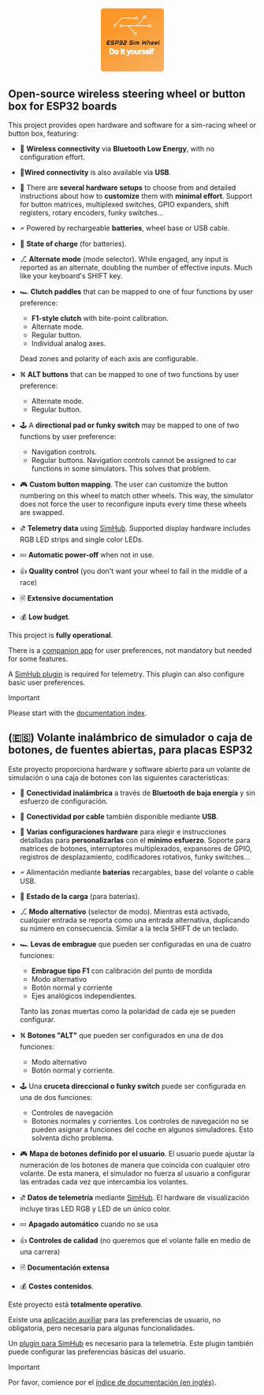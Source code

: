 
#

<div align="center">
    <img width="128" src="./logo/ESP32SimWheel_logo_400x400.png" alt="Project logo"/>
</div>

## Open-source wireless steering wheel or button box for ESP32 boards

This project provides open hardware and software for a sim-racing wheel or button box, featuring:

- 🛜 **Wireless connectivity** via **Bluetooth Low Energy**,
  with no configuration effort.

- 🔌**Wired connectivity** is also available via **USB**.

- 🤔 There are **several hardware setups** to choose from and
  detailed instructions about how to **customize** them with **minimal effort**.
  Support for button matrices, multiplexed switches, GPIO expanders, shift registers,
  rotary encoders, funky switches...

- 🗲 Powered by rechargeable **batteries**, wheel base or USB cable.

- 🪫 **State of charge** (for batteries).

- ⎇ **Alternate mode** (mode selector).
  While engaged, any input is reported as an alternate,
  doubling the number of effective inputs.
  Much like your keyboard's SHIFT key.

- 🏎️ **Clutch paddles** that can be mapped to one of four functions by user preference:
  - **F1-style clutch** with bite-point calibration.
  - Alternate mode.
  - Regular button.
  - Individual analog axes.

  Dead zones and polarity of each axis are configurable.

- ⛕ **ALT buttons** that can be mapped to one of two functions by user preference:
  - Alternate mode.
  - Regular button.

- 🕹️ A **directional pad or funky switch**
  may be mapped to one of two functions by user preference:
  - Navigation controls.
  - Regular buttons.
    Navigation controls cannot be assigned to car functions in some simulators.
    This solves that problem.

- 🎮 **Custom button mapping**.
  The user can customize the button numbering on this wheel to match other wheels.
  This way, the simulator does not force the user to reconfigure
  inputs every time these wheels are swapped.

- ⛐ **Telemetry data** using [SimHub](https://www.simhubdash.com/).
  Supported display hardware includes RGB LED strips and single color LEDs.

- 💤 **Automatic power-off** when not in use.

- 👍 **Quality control** (you don't want your wheel to fail in the middle of a race)

- 🗎 **Extensive documentation**

- 💰 **Low budget**.

This project is **fully operational**.

There is a [companion app](https://github.com/afpineda/SimWheelESP32Config) for user preferences,
not mandatory but needed for some features.

A [SimHub plugin](https://github.com/afpineda/SimWheelESP32-SimHub-Plugin/releases)
is required for telemetry.
This plugin can also configure basic user preferences.

> [!IMPORTANT]
> Please start with the [documentation index](./doc/Index_en.md).

## (🇪🇸) Volante inalámbrico de simulador o caja de botones, de fuentes abiertas, para placas ESP32

Este proyecto proporciona hardware y software abierto para un volante de simulación
o una caja de botones con las siguientes características:

- 🛜 **Conectividad inalámbrica** a través de **Bluetooth de baja energía**
  y sin esfuerzo de configuración.

- 🔌 **Conectividad por cable** también disponible mediante **USB**.

- 🤔 **Varias configuraciones hardware** para elegir e instrucciones detalladas
  para **personalizarlas** con el **mínimo esfuerzo**.
  Soporte para matrices de botones, interruptores multiplexados,
  expansores de GPIO, registros de desplazamiento,
  codificadores rotativos, funky switches...

- 🗲 Alimentación mediante **baterías** recargables, base del volante o cable USB.

- 🪫 **Estado de la carga** (para baterías).

- ⎇ **Modo alternativo** (selector de modo).
  Mientras está activado, cualquier entrada se reporta como una entrada alternativa,
  duplicando su número en consecuencia.
  Similar a la tecla SHIFT de un teclado.

- 🏎️ **Levas de embrague** que pueden ser configuradas en una de cuatro funciones:
  - **Embrague tipo F1** con calibración del punto de mordida
  - Modo alternativo
  - Botón normal y corriente
  - Ejes analógicos independientes.

  Tanto las zonas muertas como la polaridad de cada eje se pueden configurar.

- ⛕ **Botones "ALT"** que pueden ser configurados en una de dos funciones:
  - Modo alternativo
  - Botón normal y corriente.

- 🕹️ Una **cruceta direccional o funky switch**
  puede ser configurada en una de dos funciones:
  - Controles de navegación
  - Botones normales y corrientes.
    Los controles de navegación no se pueden asignar a funciones del coche en algunos simuladores.
    Esto solventa dicho problema.

- 🎮 **Mapa de botones definido por el usuario**.
  El usuario puede ajustar la numeración de los botones de manera que
  coincida con cualquier otro volante.
  De esta manera, el simulador no fuerza al usuario a configurar
  las entradas cada vez que intercambia los volantes.

- ⛐ **Datos de telemetría** mediante [SimHub](https://www.simhubdash.com/).
  El hardware de visualización incluye tiras LED RGB y LED de un único color.

- 💤 **Apagado automático** cuando no se usa

- 👍 **Controles de calidad**
  (no queremos que el volante falle en medio de una carrera)

- 🗎 **Documentación extensa**

- 💰 **Costes contenidos**.

Este proyecto está **totalmente operativo**.

Existe una [aplicación auxiliar](https://github.com/afpineda/SimWheelESP32Config) para las preferencias de usuario,
no obligatoria, pero necesaria para algunas funcionalidades.

Un [plugin para SimHub](https://github.com/afpineda/SimWheelESP32-SimHub-Plugin/releases)
es necesario para la telemetría.
Este plugin también puede configurar las preferencias básicas del usuario.

> [!IMPORTANT]
> Por favor, comience por el [índice de documentación (en inglés)](./doc/Index_en.md).
